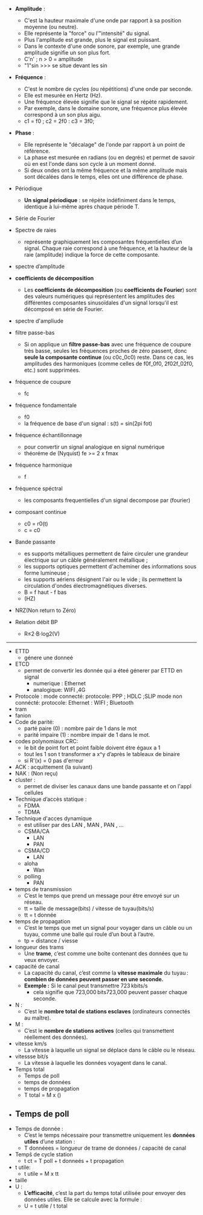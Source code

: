 
- **Amplitude** :
    
    - C'est la hauteur maximale d'une onde par rapport à sa position moyenne (ou neutre).
    - Elle représente la "force" ou l'"intensité" du signal.
    - Plus l'amplitude est grande, plus le signal est puissant.
    - Dans le contexte d'une onde sonore, par exemple, une grande amplitude signifie un son plus fort.
    - C'n'  ; n > 0 = amplitude 
    - "1"sin >>> se situe devant les sin
- **Fréquence** :
    
    - C'est le nombre de cycles (ou répétitions) d'une onde par seconde.
    - Elle est mesurée en Hertz (Hz).
    - Une fréquence élevée signifie que le signal se répète rapidement.
    - Par exemple, dans le domaine sonore, une fréquence plus élevée correspond à un son plus aigu.
    - c1 = f0 ; c2 = 2f0 : c3 = 3f0;
- **Phase** :
    
    - Elle représente le "décalage" de l'onde par rapport à un point de référence.
    - La phase est mesurée en radians (ou en degrés) et permet de savoir où en est l'onde dans son cycle à un moment donné.
    - Si deux ondes ont la même fréquence et la même amplitude mais sont décalées dans le temps, elles ont une différence de phase.
- Périodique 
	- **Un signal périodique** : se répète indéfiniment dans le temps, identique à lui-même après chaque période T.
- Série de Fourier
- Spectre de raies
	- représente graphiquement les composantes fréquentielles d’un signal. Chaque raie correspond à une fréquence, et la hauteur de la raie (amplitude) indique la force de cette composante.
- spectre d’amplitude
- **coefficients de décomposition** 
	- Les **coefficients de décomposition** (ou **coefficients de Fourier**) sont des valeurs numériques qui représentent les amplitudes des différentes composantes sinusoïdales d'un signal lorsqu'il est décomposé en série de Fourier.
- spectre d'ampliude
- filtre passe-bas
	- Si on applique un **filtre passe-bas** avec une fréquence de coupure très basse, seules les fréquences proches de zéro passent, donc **seule la composante continue** (ou c0c_0c0​) reste. Dans ce cas, les amplitudes des harmoniques (comme celles de f0f_0f0​, 2f02f_02f0​, etc.) sont supprimées.
- fréquence de coupure
	- fc
- fréquence fondamentale
	- f0
	- la fréquence de base d'un signal : s(t) = sin(2pi fot)
- fréquence échantillonnage
	- pour convertir un signal analogique en signal numérique 
	- théoréme de (Nyquist) fe >= 2 x fmax
- fréquence harmonique 
	- f
- fréquence spéctral
	- les composants frequentielles d'un signal decompose par (fourier)
- composant continue
	- c0 = r0(t)
	- c = c0
- Bande passante
	- es supports métalliques permettent de faire circuler une grandeur électrique sur un câble généralement métallique ;
	-  les supports optiques permettent d'acheminer des informations sous forme lumineuse ;
	- les supports aériens désignent l'air ou le vide ; ils permettent la circulation d'ondes électromagnétiques diverses.
	- B = f haut - f bas
	- (HZ)
- NRZ(Non return to Zéro)
- Relation débit BP
	- R≤2⋅B⋅log2​(V)


---


- ETTD
	- génere une donneé
- ETCD 
	- permet de convertir les donnée qui a éteé génerer par ETTD en signal 
		- numerique : Ethernet
		- analogique: WIFI ,4G
- Protocole :
		mode connecté:
			protocole: PPP ; HDLC ;SLIP
		mode non connécté:
			protocole: Ethernet : WIFI ; Bluetooth
- tram
- fanion
- Code de parité:
	- parté paire (0) : nombre pair de 1 dans le mot
	- parité impaire (1) : nombre impair de 1 dans le mot.
- codes polynomiaux CRC:
	- le bit de point fort et point faible doivent étre égaux a 1
	- tout les 1 son t transformer a x^y d’après le tableaux de binaire 
	- si R'(x) = 0 pas d'erreur 
- ACK : acquittement (la suivant)
- NAK : (Non reçu)
- cluster :
	- permet de diviser les canaux dans une bande passante et on l'appl cellules 
- Technique d’accès statique  :
	- FDMA
	- TDMA
- Technique d'acces dynamique
	-  est utiliser par des LAN , MAN , PAN , ...
	- CSMA/CA 
		- LAN
		- PAN
	- CSMA/CD
		- LAN
	- aloha
		- Wan 
	- polling
		- PAN
- temps de transmission
	- C’est le temps que prend un message pour être envoyé sur un réseau.
	- tt = taille de message(bits) / vitesse de tuyau(bits/s)
	- tt = t donnée
- temps de propagation 
	- C’est le temps que met un signal pour voyager dans un câble ou un tuyau, comme une balle qui roule d’un bout à l’autre.
	- tp = distance / viesse
- longueur des trams 
	- Une **trame**, c’est comme une boîte contenant des données que tu veux envoyer.
-  capacité de canal
	- La capacité du canal, c’est comme la **vitesse maximale** du tuyau : **combien de données peuvent passer en une seconde.**
	- **Exemple :** Si le canal peut transmettre 723 kbits/s
		- cela signifie que 723,000 bits723,000 peuvent passer chaque seconde.
- N : 
	- C’est le **nombre total de stations esclaves** (ordinateurs connectés au maître).
- M : 
	- C’est le **nombre de stations actives** (celles qui transmettent réellement des données).
- vitesse km/s
	- La vitesse à laquelle un signal se déplace dans le câble ou le réseau.
- vitessse bit/s
	- La vitesse à laquelle les données voyagent dans le canal.
- Temps total
	- Temps de poll
	- temps de données
	- temps de propagation
	- T total = M x ()
- Temps de poll
	- 
- Temps de donnée :
	- C’est le temps nécessaire pour transmettre uniquement les **données utiles** d’une station :
	- T donnéees = longueur de trame de données / capacité de canal
- Tempŝ de cycle station
	- t ct = T poll + t donneés + t propagation
- t utile:
	- t utile = M x tt
- taille 
- U :
	- **L’efficacité**, c’est la part du temps total utilisée pour envoyer des données utiles. Elle se calcule avec la formule :
	- U = t utile / t total
